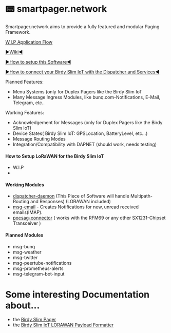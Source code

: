 # 📟 smartpager.network

Smartpager.network aims to provide a fully featured and modular Paging Framework.

[W.I.P Application Flow](https://github.com/smartpager-network/smartpager-network.github.io/blob/master/Basisfunctionaliteit%20SmartpagerNetwork.pdf)

[►Wiki◄](https://github.com/smartpager-network/smartpager-network.github.io/wiki)

[►How to setup this Software◄](https://github.com/smartpager-network/smartpager-network.github.io/wiki/How-to-Setup-the-smartpager.network-Framework)

[►How to connect your Birdy Slim IoT with the Dispatcher and Services◄](https://github.com/smartpager-network/smartpager-network.github.io/wiki/How-to-connect-your-Birdy-Slim-IoT-with-the-Dispatcher-and-Services)

Planned Features:
- Menu Systems (only for Duplex Pagers like the Birdy Slim IoT
- Many Message Ingress Modules, like bunq.com-Notifications, E-Mail, Telegram, etc..

Working Features:
- Acknowledgement for Messages (only for Duplex Pagers like the Birdy Slim IoT)
- Device States( Birdy Slim IoT: GPSLocation, BatteryLevel, etc...)
- Message Routing Modes
- Integration/Compatibility with DAPNET (should work, needs testing)

#### How to Setup LoRaWAN for the Birdy Slim IoT
- W.I.P
- 
#### Working Modules
- [dispatcher-daemon](https://github.com/smartpager-network/pager-daemon) (This Piece of Software will handle Multipath-Routing and Responses) (LORAWAN included)
- [msg-email](https://github.com/smartpager-network/msg-email) - Creates Notifications for new, unread received emails(IMAP).
- [pocsag-connector](https://github.com/smartpager-network/pocsag-connector) ( works with the RFM69 or any other SX1231-Chipset Transceiver )

#### Planned Modules
- msg-bunq
- msg-weather
- msg-twitter
- msg-peertube-notifications
- msg-prometheus-alerts
- msg-telegram-bot-input

# Some interesting Documentation about...
- the [Birdy Slim Pager](https://github.com/smartpager-network/smartpager-network.github.io/blob/master/BirdySlimDocumentation.md)
- the [Birdy Slim IoT LORAWAN Payload Formatter](https://github.com/smartpager-network/smartpager-network.github.io/blob/master/birdy-slim-iot/payload-formatters/testing.md)
